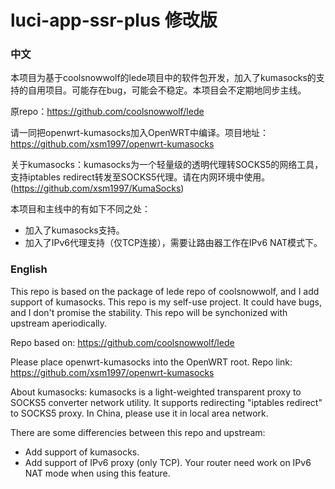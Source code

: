 # luci-app-ssr-plus 修改版
### 中文
本项目为基于coolsnowwolf的lede项目中的软件包开发，加入了kumasocks的支持的自用项目。可能存在bug，可能会不稳定。本项目会不定期地同步主线。

原repo：https://github.com/coolsnowwolf/lede

请一同把openwrt-kumasocks加入OpenWRT中编译。项目地址：https://github.com/xsm1997/openwrt-kumasocks

关于kumasocks：kumasocks为一个轻量级的透明代理转SOCKS5的网络工具，支持iptables redirect转发至SOCKS5代理。请在内网环境中使用。(https://github.com/xsm1997/KumaSocks)

本项目和主线中的有如下不同之处：

+ 加入了kumasocks支持。
+ 加入了IPv6代理支持（仅TCP连接），需要让路由器工作在IPv6 NAT模式下。

### English

This repo is based on the package of lede repo of coolsnowwolf, and I add support of kumasocks. This repo is my self-use project. It could have bugs, and I don't promise the stability. This repo will be synchonized with upstream aperiodically.

Repo based on: https://github.com/coolsnowwolf/lede

Please place openwrt-kumasocks into the OpenWRT root. Repo link: https://github.com/xsm1997/openwrt-kumasocks

About kumasocks: kumasocks is a light-weighted transparent proxy to SOCKS5 converter network utility. It supports redirecting "iptables redirect" to SOCKS5 proxy. In China, please use it in local area network.

There are some differencies between this repo and upstream:

+ Add support of kumasocks.
+ Add support of IPv6 proxy (only TCP). Your router need work on IPv6 NAT mode when using this feature.
